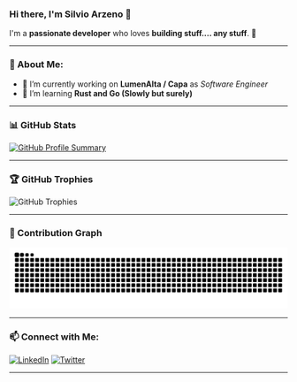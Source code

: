 ### Hi there, I'm Silvio Arzeno 👋

I'm a **passionate developer** who loves **building stuff.... any stuff**. 🚀

---

### 🚀 About Me:
- 🔭 I’m currently working on **LumenAlta / Capa** as *Software Engineer*
- 🌱 I’m learning **Rust and Go (Slowly but surely)**

---

### 📊 GitHub Stats
[![GitHub Profile Summary](https://github-profile-summary-cards.vercel.app/api/cards/profile-details?username=SilvioArzeno&theme=radical)](https://github.com/SilvioArzeno)


---

### 🏆 GitHub Trophies
![GitHub Trophies](https://github-profile-trophy.vercel.app/?username=SilvioArzeno&theme=radical&no-frame=true&margin-w=15)

---

### 🐍 Contribution Graph
![Snake animation](https://raw.githubusercontent.com/silvioarzeno/silvioarzeno/output/github-contribution-grid-snake.svg)

---

### 📫 Connect with Me:
[![LinkedIn](https://img.shields.io/badge/LinkedIn-Profile-blue?style=flat-square&logo=linkedin)](https://www.linkedin.com/in/silvioarzeno)
[![Twitter](https://img.shields.io/badge/Twitter-Profile-blue?style=flat-square&logo=twitter)](https://twitter.com/ArzenoSilvio)

---
